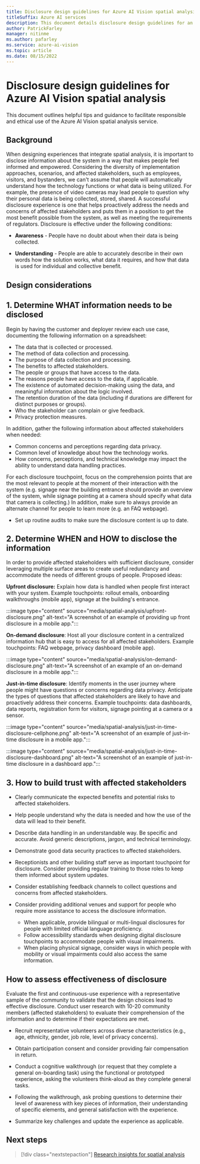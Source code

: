 ```yaml
---
title: Disclosure design guidelines for Azure AI Vision spatial analysis
titleSuffix: Azure AI services
description: This document details disclosure design guidelines for an Azure AI Vision spatial analysis container deployment.
author: PatrickFarley
manager: nitinme
ms.author: pafarley
ms.service: azure-ai-vision
ms.topic: article
ms.date: 08/15/2022
---
```


# Disclosure design guidelines for Azure AI Vision spatial analysis

This document outlines helpful tips and guidance to facilitate responsible and ethical use of the Azure AI Vision spatial analysis service.

## Background

When designing experiences that integrate spatial analysis, it is important to disclose information about the system in a way that makes people feel informed and empowered. Considering the diversity of implementation approaches, scenarios, and affected stakeholders, such as employees, visitors, and bystanders, we can't assume that people will automatically understand how the technology functions or what data is being utilized. For example, the presence of video cameras may lead people to question why their personal data is being collected, stored, shared. A successful disclosure experience is one that helps proactively address the needs and concerns of affected stakeholders and puts them in a position to get the most benefit possible from the system, as well as meeting the requirements of regulators. Disclosure is effective under the following conditions: 

- **Awareness** - People have no doubt about when their data is being collected.

- **Understanding** - People are able to accurately describe in their own words how the solution works, what data it requires, and how that data is used for individual and collective benefit.  

## Design considerations

## 1. Determine WHAT information needs to be disclosed

Begin by having the customer and deployer review each use case, documenting the following information on a spreadsheet:

- The data that is collected or processed.
- The method of data collection and processing.
- The purpose of data collection and processing.
- The benefits to affected stakeholders.
- The people or groups that have access to the data.
- The reasons people have access to the data, if applicable.
- The existence of automated decision-making using the data, and meaningful information about the logic involved.
- The retention duration of the data (including if durations are different for distinct purposes or groups).
- Who the stakeholder can complain or give feedback.
- Privacy protection measures.

In addition, gather the following information about affected stakeholders when needed:

- Common concerns and perceptions regarding data privacy.
- Common level of knowledge about how the technology works.
- How concerns, perceptions, and technical knowledge may impact the ability to understand data handling practices.

For each disclosure touchpoint, focus on the comprehension points that are the most relevant to people at the moment of their interaction with the system (e.g. signage near the building entrance should provide an overview of the system, while signage pointing at a camera should specify what data that camera is collecting.) In addition, make sure to always provide an alternate channel for people to learn more (e.g. an FAQ webpage).

- Set up routine audits to make sure the disclosure content is up to date.

## 2. Determine WHEN and HOW to disclose the information

In order to provide affected stakeholders with sufficient disclosure, consider leveraging multiple surface areas to create useful redundancy and accommodate the needs of different groups of people. Proposed ideas: 

**Upfront disclosure:** Explain how data is handled when people first interact with your system. Example touchpoints: rollout emails, onboarding walkthroughs (mobile app), signage at the building's entrance.

:::image type="content" source="media/spatial-analysis/upfront-disclosure.png" alt-text="A screenshot of an example of providing up front disclosure in a mobile app.":::

**On-demand disclosure**: Host all your disclosure content in a centralized information hub that is easy to access for all affected stakeholders. Example touchpoints: FAQ webpage, privacy dashboard (mobile app).

:::image type="content" source="media/spatial-analysis/on-demand-disclosure.png" alt-text="A screenshot of an example of an on-demand disclosure in a mobile app.":::

**Just-in-time disclosure**: Identify moments in the user journey where people might have questions or concerns regarding data privacy. Anticipate the types of questions that affected stakeholders are likely to have and proactively address their concerns. Example touchpoints: data dashboards, data reports, registration form for visitors, signage pointing at a camera or a sensor.  

:::image type="content" source="media/spatial-analysis/just-in-time-disclosure-cellphone.png" alt-text="A screenshot of an example of just-in-time disclosure in a mobile app.":::

:::image type="content" source="media/spatial-analysis/just-in-time-disclosure-dashboard.png" alt-text="A screenshot of an example of just-in-time disclosure in a dashboard app.":::

## 3. How to build trust with affected stakeholders

- Clearly communicate the expected benefits and potential risks to affected stakeholders.

- Help people understand why the data is needed and how the use of the data will lead to their benefit.

- Describe data handling in an understandable way. Be specific and accurate. Avoid generic descriptions, jargon, and technical terminology.

- Demonstrate good data security practices to affected stakeholders.

- Receptionists and other building staff serve as important touchpoint for disclosure. Consider providing regular training to those roles to keep them informed about system updates.  

- Consider establishing feedback channels to collect questions and concerns from affected stakeholders. 

- Consider providing additional venues and support for people who require more assistance to access the disclosure information.
  - When applicable, provide bilingual or multi-lingual disclosures for people with limited official language proficiency.
  - Follow accessibility standards when designing digital disclosure touchpoints to accommodate people with visual impairments.
  - When placing physical signage, consider ways in which people with mobility or visual impairments could also access the same information.

## How to assess effectiveness of disclosure

Evaluate the first and continuous-use experience with a representative sample of the community to validate that the design choices lead to effective disclosure. Conduct user research with 10-20 community members (affected stakeholders) to evaluate their comprehension of the information and to determine if their expectations are met.

- Recruit representative volunteers across diverse characteristics (e.g., age, ethnicity, gender, job role, level of privacy concerns).

- Obtain participation consent and consider providing fair compensation in return.

- Conduct a cognitive walkthrough (or request that they complete a general on-boarding task) using the functional or prototyped experience, asking the volunteers think-aloud as they complete general tasks.

- Following the walkthrough, ask probing questions to determine their level of awareness with key pieces of information, their understanding of specific elements, and general satisfaction with the experience.

- Summarize key challenges and update the experience as applicable.

## Next steps

> [!div class="nextstepaction"]
> [Research insights for spatial analysis](/legal/cognitive-services/computer-vision/research-insights?context=%2fazure%2fcognitive-services%2fComputer-vision%2fcontext%2fcontext)
